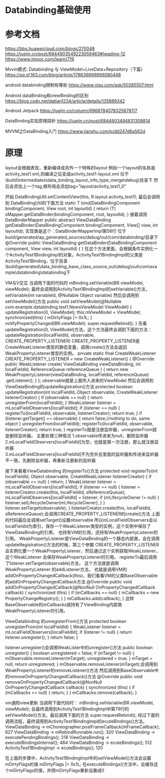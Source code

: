 # Databinding基础使用





# 参考文档
https://bbs.huaweicloud.com/blogs/270048
https://juejin.cn/post/6844903549223059463#heading-12
https://www.imooc.com/learn/719

Mvvm模式: Databinding 与 ViewModel+LiveData+Repository（下篇）
https://sq.sf.163.com/blog/article/178636899999080448

android databinding限制有哪些
https://www.yisu.com/ask/50285507.html

Android dataBinding和viewBinding的区别
https://blog.csdn.net/datian1234/article/details/135889342

Android Jetpack
https://juejin.cn/column/6968784078325678117

DataBinding实现原理探析
https://juejin.cn/post/6844903494831308814

MVVM之DataBinding入门
https://www.jianshu.com/p/dd247d6a562d



# 原理
layout会根据<layout/>表现，重新编译成另外一个特殊的layout
例如一个layout的名称是activity_test1.xml,则编译之后变成activity_test1-layout.xml
位于\build\intermediates\data_binding_layout_info_type_merge\debug\目录下
然后会添加上一个tag,根布局会添加tag="layout/activity_test1_0"


开始
DataBindingUtil.setContentView(this, R.layout.activity_test1);
最后会调用到
DataBindingUtil的下面方法
static <T extends ViewDataBinding> T bind(DataBindingComponent bindingComponent, View root,
int layoutId) {
    return (T) sMapper.getDataBinder(bindingComponent, root, layoutId);
}
接着调用DataBinderMapper
public abstract ViewDataBinding getDataBinder(DataBindingComponent bindingComponent,
View[] view, int layoutId);
实现类是这个：DataBinderMapperImpl第58行 位于build/generated/ap_generated_sources/debug/out/com/databinding/目录下
@Override
public ViewDataBinding getDataBinder(DataBindingComponent component, View view, int layoutId) {
}
在这个方法里面，会根据条件实例化一个ActivityTest1BindingImpl的对象，ActivityTest1BindingImpl的父类是
ActivityTest1Binding，位于目录\build\generated\data_binding_base_class_source_out\debug\out\com\example\databinding\databinding下

VM与V交互
当调用下面的代码时
mBinding.setVariable(BR.viewModel, viewModel);
最终会调用到ActivityTest1BindingImpl的setVariable()方法，
setVariable(int variableId, @Nullable Object variable)
然后会调用到setViewModel()方法
public void setViewModel(@Nullable com.example.databinding.test1.NewsViewModel ViewModel) {
    updateRegistration(0, ViewModel);
    this.mViewModel = ViewModel;
    synchronized(this) {
        mDirtyFlags |= 0x1L;
    }
    notifyPropertyChanged(BR.viewModel);
    super.requestRebind();
}
先看updateRegistration(0, ViewModel)方法，这个方法最终会调到下面的方法：
updateRegistration(localFieldId, observable, CREATE_PROPERTY_LISTENER)
CREATE_PROPERTY_LISTENER是CreateWeakListener类型的静态变量，调用create()方法会返回WeakPropertyListener类型的实例。
private static final CreateWeakListener CREATE_PROPERTY_LISTENER = new CreateWeakListener() {
    @Override
    public WeakListener create(
        ViewDataBinding viewDataBinding,
        int localFieldId,
        ReferenceQueue<ViewDataBinding> referenceQueue
        ) {
            return new WeakPropertyListener(viewDataBinding, localFieldId, referenceQueue)
            .getListener();
    }
};
observable就是上面传入进来的ViewModel
然后会调用到ViewDataBinding的updateRegistration()方法
protected boolean updateRegistration(int localFieldId, Object observable,
    CreateWeakListener listenerCreator) {
    if (observable == null) {
        return unregisterFrom(localFieldId);
    }
    WeakListener listener = mLocalFieldObservers[localFieldId];
    if (listener == null) {
        registerTo(localFieldId, observable, listenerCreator);
        return true;
    }
    if (listener.getTarget() == observable) {
        return false;//nothing to do, same object
    }
    unregisterFrom(localFieldId);
    registerTo(localFieldId, observable, listenerCreator);
    return true;
}
registerTo就是注册监听器，unregisterFrom就是删除监听器。
主要处理三种情况 1.observable传进来为null，删除监听器 
2.mLocalFieldObservers[localFieldId]为空，也就是第一次注册，那么就注册监听器    
3.mLocalFieldObservers[localFieldId]不为空并且里面的监听器和传进来监听器不一致，先删除监听器，再重新注册新的监听器

接下来看看ViewDatabinding 的registerTo()方法
protected void registerTo(int localFieldId, Object observable,
    CreateWeakListener listenerCreator) {
    if (observable == null) {
        return;
    }
    WeakListener listener = mLocalFieldObservers[localFieldId];
    if (listener == null) {
        listener = listenerCreator.create(this, localFieldId, sReferenceQueue);
        mLocalFieldObservers[localFieldId] = listener;
        if (mLifecycleOwner != null) {
            listener.setLifecycleOwner(mLifecycleOwner);
        }
    }
    listener.setTarget(observable);
}
listenerCreator.create(this, localFieldId, sReferenceQueue);会调用CREATE_PROPERTY_LISTENER的create()方法
上面的代码最后会调用setTarget()设置observable
所以mLocalFieldObservers会以localFieldId为索引，保存一个WeakListener类型的实例，这个实例中保存了ViewDataBinding的引用，
也持有VM的引用，还持有WeakPropertyListener的引用。
WeakPropertyListener是ViewDataBinding的一个静态内部类，会在调用updateRegistration()方法的时候，第三个参数
CREATE_PROPERTY_LISTENER会实例化要一个WeakPropertyListener，然后通过这个实例获取WeakListener，这个WeakListener
会保存WeakPropertyListener的引用。
registerTo最后调用了listener.setTarget(observable)方法， 这个方法就是调用WeakPropertyListener 的addListener方法， 
也就是调用VM的addOnPropertyChangedCallback(this)，我们看看VM的父类BaseObservable的addOnPropertyChangedCallback方法
@Override
public void addOnPropertyChangedCallback(@NonNull OnPropertyChangedCallback callback) {
    synchronized (this) {
        if (mCallbacks == null) {
            mCallbacks = new PropertyChangeRegistry();
        }
    }
    mCallbacks.add(callback);
}
这样BaseObservable的mCallbacks就持有了ViewBinding内部类WeakPropertyListener的引用。

ViewDatabinding 的unregisterFrom()方法
protected boolean unregisterFrom(int localFieldId) {
    WeakListener listener = mLocalFieldObservers[localFieldId];
    if (listener != null) {
        return listener.unregister();
    }
    return false;
}

listener.unregister()会调用WeakLister中的unregister()方法
public boolean unregister() {
    boolean unregistered = false;
    if (mTarget != null) {
        mObservable.removeListener(mTarget);
        unregistered = true;
    }
    mTarget = null;
    return unregistered;
}
mObservable.removeListener(mTarget);会调用到WeakPropertyListener的removeListener()方法
然后调用到BaseObservable中的removeOnPropertyChangedCallback()方法
@Override
public void removeOnPropertyChangedCallback(@NonNull OnPropertyChangedCallback callback) {
    synchronized (this) {
        if (mCallbacks == null) {
            return;
        }
    }
    mCallbacks.remove(callback);
}

vm通知view更新
当调用下面代码时：
mBinding.setVariable(BR.viewModel, viewModel);
会最终调用到ActivityTest1BindingImpl中第79行的setViewModel()方法，最后调用下面的方法
super.requestRebind();
经过下面的调用流程，最终调用到ActivityTest1BindingImpl的ecuteBindings()方法。
ViewDataBinding -> mChoreographer.postFrameCallback(mFrameCallback); 627
ViewDataBinding -> mRebindRunnable.run(); 320
ViewDataBinding -> executePendingBindings(); 218
ViewDataBinding -> executeBindingsInternal(); 484
ViewDataBinding -> ecuteBindings(); 512
ActivityTest1BindingImpl -> ecuteBindings(); 120

在上面的步骤中，ActivityTest1BindingImpl中的setViewModel()方法会设置mDirtyFlags的值
mDirtyFlags |= 0x1L;
在executeBindings()方法中，会缓存这个mDirtyFlags的值，并把mDirtyFlags重新设置成0










































